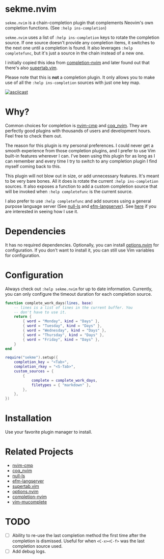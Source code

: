 # sekme.nvim

`sekme.nvim` is a chain-completion plugin that complements Neovim's own completion functions. (See
`:help ins-completion`)

`sekme.nvim` uses a list of `:help ins-completion` keys to rotate the completion source. If one
source doesn't provide any completion items, it switches to the next one until a completion is
found. It also leverages `:help completefunc`, but it's just a source in the chain instead of a new
one.

I initially copied this idea from [completion-nvim](https://github.com/nvim-lua/completion-nvim)
and later found out that there's also [supertab.vim](https://github.com/ervandew/supertab).

Please note that this is **not** a completion plugin. It only allows you to make use of all the
`:help ins-completion` sources with just one key map.

[![asciicast](https://asciinema.org/a/ugewPsEXqPWi9KnklL1mhR9yv.svg)](https://asciinema.org/a/ugewPsEXqPWi9KnklL1mhR9yv)

# Why?

Common choices for completion is [nvim-cmp](https://github.com/hrsh7th/nvim-cmp) and
[coq_nvim](https://github.com/ms-jpq/coq_nvim). They are perfectly good plugins with thousands of
users and development hours. Feel free to check them out.

The reason for this plugin is my personal preferences. I could never get a smooth experience from
those completion plugins, and I prefer to use Vim built-in features wherever I can. I've been using
this plugin for as long as I can remember and every time I try to switch to any completion plugin I
find myself coming back to this.

This plugin will not blow out in size, or add unnecessary features. It's meant to be very bare
bones. All it does is rotate the current `:help ins-completion` sources. It also exposes a function
to add a custom completion source that will be invoked when `:help completefunc` is the current
source.

I also prefer to use `:help completefunc` and add sources using a general purpose language server
(See [null-ls](https://github.com/jose-elias-alvarez/null-ls.nvim) and
[efm-langserver](https://github.com/mattn/efm-langserver)). See
[here](https://github.com/Furkanzmc/dotfiles/blob/master/vim/lua/vimrc/lsp.lua) if you are
interested in seeing how I use it.

# Dependencies

It has no required dependencies. Optionally, you can install
[options.nvim](https://github.com/Furkanzmc/options.nvim) for configuration. If you don't want to
install it, you can still use Vim variables for configuration.

# Configuration

Always check out `:help sekme.nvim` for up to date information. Currently, you can only configure
the timeout duration for each completion source.

```lua
function complete_work_days(lines, base)
    -- lines is a list of lines in the current buffer. You
    -- don't have to use it.
    return {
        { word = "Monday", kind = "Days" },
        { word = "Tuesday", kind = "Days" },
        { word = "Wednesday", kind = "Days" },
        { word = "Thursday", kind = "Days" },
        { word = "Friday", kind = "Days" },
    }
end

require("sekme").setup({
    completion_key = "<Tab>",
    completion_rkey = "<S-Tab>",
    custom_sources = {
        {
            complete = complete_work_days,
            filetypes = { "markdown" },
        },
    },
})
```

# Installation

Use your favorite plugin manager to install.

# Related Projects

- [nvim-cmp](https://github.com/hrsh7th/nvim-cmp)
- [coq_nvim](https://github.com/ms-jpq/coq_nvim)
- [null-ls](https://github.com/jose-elias-alvarez/null-ls.nvim)
- [efm-langserver](https://github.com/mattn/efm-langserver)
- [supertab.vim](https://github.com/ervandew/supertab)
- [options.nvim](https://github.com/Furkanzmc/options.nvim)
- [completion-nvim](https://github.com/nvim-lua/completion-nvim)
- [vim-mucomplete](https://github.com/lifepillar/vim-mucomplete)

# TODO

- [ ] Ability to re-use the last completion method the first time after the completion is
      dismissed. Useful for when `<C-x><C-f>` was the last completion source used.
- [ ] Add debug logs.
